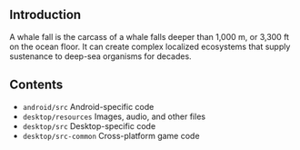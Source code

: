 ## Introduction

A whale fall is the carcass of a whale falls deeper than 1,000 m, or 3,300 ft on the ocean floor. It can create complex localized ecosystems that supply sustenance to deep-sea organisms for decades.

## Contents

* `android/src` Android-specific code
* `desktop/resources` Images, audio, and other files
* `desktop/src` Desktop-specific code
* `desktop/src-common` Cross-platform game code
